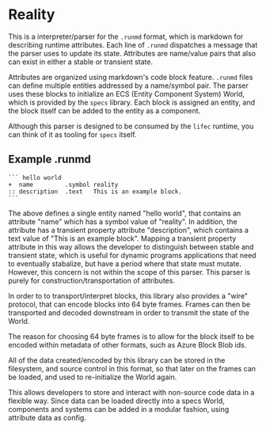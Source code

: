 # Reality

This is a interpreter/parser for the `.runmd` format, which is markdown for describing runtime
attributes. Each line of `.runmd` dispatches a message that the parser uses to update its state. Attributes are name/value pairs that also can exist in either a 
stable or transient state. 

Attributes are organized using markdown's code block feature. `.runmd` files can define multiple entities addressed by a name/symbol pair. The parser uses these blocks to initialize an ECS (Entity Component System) World, which is provided by the `specs` library. Each block is assigned an entity, and the block itself can be added to the entity as a component. 

Although this parser is designed to be consumed by the `lifec` runtime, you can think of it as tooling for `specs` itself.

## Example .runmd 
````
``` hello world
+  name         .symbol reality
:: description  .text   This is an example block. 
```
````

The above defines a single entity named "hello world", that contains an 
attribute "name" which has a symbol value of "reality". In addition, 
the attribute has a transient property attribute "description", which 
contains a text value of "This is an example block". Mapping a transient property attribute in this way allows the developer to distinguish between stable
and transient state, which is useful for dynamic programs applications that 
need to eventually stabalize, but have a period where that state must mutate. However, this concern is not within the scope of this parser. This parser is purely
for construction/transportation of attributes. 

In order to to transport/interpret blocks, this library also provides a "wire" protocol, that can encode blocks into 64 byte frames. Frames can then be transported and decoded downstream in order to transmit the state of the World. 

The reason for choosing 64 byte frames is to allow for the block itself to be encoded within metadata of other formats, such as Azure Block Blob ids. 

All of the data created/encoded by this library can be stored in the filesystem, and source control in this format, so that later on the frames can be loaded, and used to re-initialize the World again. 

This allows developers to store and interact with non-source code data in a flexible
way. Since data can be loaded directly into a specs World, components and systems can be added in a modular fashion, using attribute data as config. 
